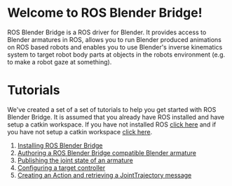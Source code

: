 Welcome to ROS Blender Bridge!
===
ROS Blender Bridge is a ROS driver for Blender. It provides access to Blender armatures in ROS, allows you to run Blender produced animations on ROS based robots and enables you to use Blender's inverse kinematics system to target robot body parts at objects in the robots environment (e.g. to make a robot gaze at something).

# Tutorials
We've created a set of a set of tutorials to help you get started with ROS Blender Bridge. It is assumed that you already have ROS installed and have setup a catkin workspace. If you have not installed ROS [click here](http://wiki.ros.org/indigo/Installation/Ubuntu) and if you have not setup a catkin workspace [click here](http://wiki.ros.org/catkin/Tutorials/create_a_workspace).

1. [Installing ROS Blender Bridge](https://github.com/geni-lab/ros_blender_bridge/wiki/Installation)
2. [Authoring a ROS Blender Bridge compatible Blender armature](https://github.com/geni-lab/ros_blender_bridge/wiki/Creating-an-armature-in-Blender)
3. [Publishing the joint state of an armature]()
4. [Configuring a target controller]()
5. [Creating an Action and retrieving a JointTrajectory message]()
